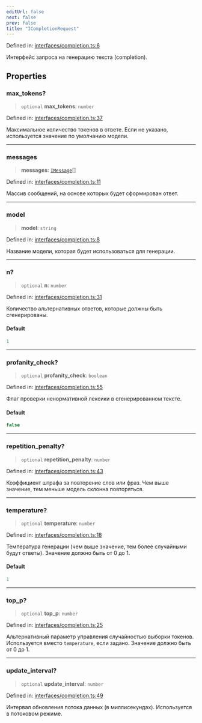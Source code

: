 ```yaml
---
editUrl: false
next: false
prev: false
title: "ICompletionRequest"
---
```


Defined in: [interfaces/completion.ts:6](https://github.com/zloishavrin/gigachat-node/blob/caa3650af4fe67dae9b8b26de5173c6609712947/src/interfaces/completion.ts#L6)

Интерфейс запроса на генерацию текста (completion).

## Properties

### max\_tokens?

> `optional` **max\_tokens**: `number`

Defined in: [interfaces/completion.ts:37](https://github.com/zloishavrin/gigachat-node/blob/caa3650af4fe67dae9b8b26de5173c6609712947/src/interfaces/completion.ts#L37)

Максимальное количество токенов в ответе.
Если не указано, используется значение по умолчанию модели.

***

### messages

> **messages**: [`IMessage`](/api/interfaces/message/interfaces/imessage/)[]

Defined in: [interfaces/completion.ts:11](https://github.com/zloishavrin/gigachat-node/blob/caa3650af4fe67dae9b8b26de5173c6609712947/src/interfaces/completion.ts#L11)

Массив сообщений, на основе которых будет сформирован ответ.

***

### model

> **model**: `string`

Defined in: [interfaces/completion.ts:8](https://github.com/zloishavrin/gigachat-node/blob/caa3650af4fe67dae9b8b26de5173c6609712947/src/interfaces/completion.ts#L8)

Название модели, которая будет использоваться для генерации.

***

### n?

> `optional` **n**: `number`

Defined in: [interfaces/completion.ts:31](https://github.com/zloishavrin/gigachat-node/blob/caa3650af4fe67dae9b8b26de5173c6609712947/src/interfaces/completion.ts#L31)

Количество альтернативных ответов, которые должны быть сгенерированы.

#### Default

```ts
1
```

***

### profanity\_check?

> `optional` **profanity\_check**: `boolean`

Defined in: [interfaces/completion.ts:55](https://github.com/zloishavrin/gigachat-node/blob/caa3650af4fe67dae9b8b26de5173c6609712947/src/interfaces/completion.ts#L55)

Флаг проверки ненормативной лексики в сгенерированном тексте.

#### Default

```ts
false
```

***

### repetition\_penalty?

> `optional` **repetition\_penalty**: `number`

Defined in: [interfaces/completion.ts:43](https://github.com/zloishavrin/gigachat-node/blob/caa3650af4fe67dae9b8b26de5173c6609712947/src/interfaces/completion.ts#L43)

Коэффициент штрафа за повторение слов или фраз.
Чем выше значение, тем меньше модель склонна повторяться.

***

### temperature?

> `optional` **temperature**: `number`

Defined in: [interfaces/completion.ts:18](https://github.com/zloishavrin/gigachat-node/blob/caa3650af4fe67dae9b8b26de5173c6609712947/src/interfaces/completion.ts#L18)

Температура генерации (чем выше значение, тем более случайными будут ответы).
Значение должно быть от 0 до 1.

#### Default

```ts
1
```

***

### top\_p?

> `optional` **top\_p**: `number`

Defined in: [interfaces/completion.ts:25](https://github.com/zloishavrin/gigachat-node/blob/caa3650af4fe67dae9b8b26de5173c6609712947/src/interfaces/completion.ts#L25)

Альтернативный параметр управления случайностью выборки токенов.
Используется вместо `temperature`, если задано.
Значение должно быть от 0 до 1.

***

### update\_interval?

> `optional` **update\_interval**: `number`

Defined in: [interfaces/completion.ts:49](https://github.com/zloishavrin/gigachat-node/blob/caa3650af4fe67dae9b8b26de5173c6609712947/src/interfaces/completion.ts#L49)

Интервал обновления потока данных (в миллисекундах).
Используется в потоковом режиме.
